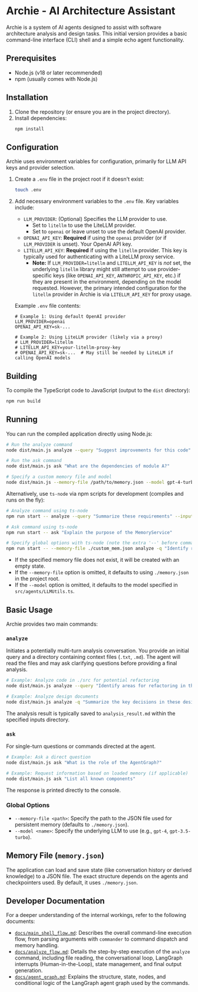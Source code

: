 # Archie - AI Architecture Assistant

Archie is a system of AI agents designed to assist with software architecture analysis and design tasks. This initial version provides a basic command-line interface (CLI) shell and a simple echo agent functionality.

## Prerequisites

*   Node.js (v18 or later recommended)
*   npm (usually comes with Node.js)

## Installation

1.  Clone the repository (or ensure you are in the project directory).
2.  Install dependencies:
    ```bash
    npm install
    ```

## Configuration

Archie uses environment variables for configuration, primarily for LLM API keys and provider selection.

1.  Create a `.env` file in the project root if it doesn't exist:
    ```bash
    touch .env
    ```
2.  Add necessary environment variables to the `.env` file. Key variables include:
    
    *   `LLM_PROVIDER`: (Optional) Specifies the LLM provider to use. 
        *   Set to `litellm` to use the LiteLLM provider.
        *   Set to `openai` or leave unset to use the default OpenAI provider.
    *   `OPENAI_API_KEY`: **Required** if using the `openai` provider (or if `LLM_PROVIDER` is unset). Your OpenAI API key.
    *   `LITELLM_API_KEY`: **Required** if using the `litellm` provider. This key is typically used for authenticating with a LiteLLM proxy service.
        *   **Note:** If `LLM_PROVIDER=litellm` and `LITELLM_API_KEY` is *not* set, the underlying `litellm` library might still attempt to use provider-specific keys (like `OPENAI_API_KEY`, `ANTHROPIC_API_KEY`, etc.) if they are present in the environment, depending on the model requested. However, the primary intended configuration for the `litellm` provider in Archie is via `LITELLM_API_KEY` for proxy usage.

    Example `.env` file contents:

    ```dotenv
    # Example 1: Using default OpenAI provider
    LLM_PROVIDER=openai
    OPENAI_API_KEY=sk-...

    # Example 2: Using LiteLLM provider (likely via a proxy)
    # LLM_PROVIDER=litellm
    # LITELLM_API_KEY=your-litellm-proxy-key
    # OPENAI_API_KEY=sk-...  # May still be needed by LiteLLM if calling OpenAI models
    ```

## Building

To compile the TypeScript code to JavaScript (output to the `dist` directory):

```bash
npm run build
```

## Running

You can run the compiled application directly using Node.js:

```bash
# Run the analyze command
node dist/main.js analyze --query "Suggest improvements for this code" --inputs ./src/my_code_dir

# Run the ask command
node dist/main.js ask "What are the dependencies of module A?"

# Specify a custom memory file and model
node dist/main.js --memory-file /path/to/memory.json --model gpt-4-turbo analyze -q "Refactor this" -i ./src
```

Alternatively, use `ts-node` via npm scripts for development (compiles and runs on the fly):

```bash
# Analyze command using ts-node
npm run start -- analyze --query "Summarize these requirements" --inputs ./docs/requirements

# Ask command using ts-node
npm run start -- ask "Explain the purpose of the MemoryService"

# Specify global options with ts-node (note the extra '--' before command args)
npm run start -- --memory-file ./custom_mem.json analyze -q "Identify risks" -i ./specs
```

*   If the specified memory file does not exist, it will be created with an empty state.
*   If the `--memory-file` option is omitted, it defaults to using `./memory.json` in the project root.
*   If the `--model` option is omitted, it defaults to the model specified in `src/agents/LLMUtils.ts`.

## Basic Usage

Archie provides two main commands:

### `analyze`

Initiates a potentially multi-turn analysis conversation. You provide an initial query and a directory containing context files (`.txt`, `.md`). The agent will read the files and may ask clarifying questions before providing a final analysis.

```bash
# Example: Analyze code in ./src for potential refactoring
node dist/main.js analyze --query "Identify areas for refactoring in this code" --inputs ./src

# Example: Analyze design documents
node dist/main.js analyze -q "Summarize the key decisions in these design docs" -i ./docs/design
```

The analysis result is typically saved to `analysis_result.md` within the specified inputs directory.

### `ask`

For single-turn questions or commands directed at the agent.

```bash
# Example: Ask a direct question
node dist/main.js ask "What is the role of the AgentGraph?"

# Example: Request information based on loaded memory (if applicable)
node dist/main.js ask "List all known components"
```

The response is printed directly to the console.

### Global Options

*   `--memory-file <path>`: Specify the path to the JSON file used for persistent memory (defaults to `./memory.json`).
*   `--model <name>`: Specify the underlying LLM to use (e.g., `gpt-4`, `gpt-3.5-turbo`).

## Memory File (`memory.json`)

The application can load and save state (like conversation history or derived knowledge) to a JSON file. The exact structure depends on the agents and checkpointers used. By default, it uses `./memory.json`.

## Developer Documentation

For a deeper understanding of the internal workings, refer to the following documents:

*   [`docs/main_shell_flow.md`](docs/main_shell_flow.md): Describes the overall command-line execution flow, from parsing arguments with `commander` to command dispatch and memory handling.
*   [`docs/analyze_flow.md`](docs/analyze_flow.md): Details the step-by-step execution of the `analyze` command, including file reading, the conversational loop, LangGraph interrupts (Human-in-the-Loop), state management, and final output generation.
*   [`docs/agent_graph.md`](docs/agent_graph.md): Explains the structure, state, nodes, and conditional logic of the LangGraph agent graph used by the commands.
